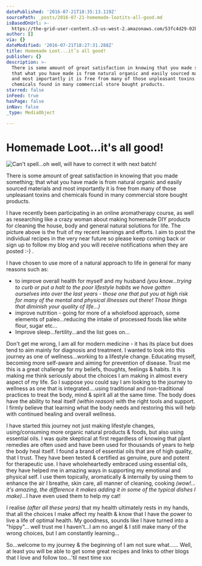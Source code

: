 ```yaml
---
datePublished: '2016-07-21T18:35:13.119Z'
sourcePath: _posts/2016-07-21-homemade-lootits-all-good.md
isBasedOnUrl: >-
  https://the-grid-user-content.s3-us-west-2.amazonaws.com/53fc4d29-02bc-477c-afc5-396636aafc74.jpg
author: []
via: {}
dateModified: '2016-07-21T18:27:31.288Z'
title: Homemade Loot...it’s all good!
publisher: {}
description: >-
  There is some amount of great satisfaction in knowing that you made something;
  that what you have made is from natural organic and easily sourced materials
  and most importantly it is free from many of those unpleasant toxins and
  chemicals found in many commercial store bought products.
starred: false
inFeed: true
hasPage: false
inNav: false
_type: MediaObject

---
```

# Homemade Loot...it's all good!
![Can't spell...oh well, will have to correct it with next batch!](https://the-grid-user-content.s3-us-west-2.amazonaws.com/53fc4d29-02bc-477c-afc5-396636aafc74.jpg)

There is some amount of great satisfaction in knowing that you made something; that what you have made is from natural organic and easily sourced materials and most importantly it is free from many of those unpleasant toxins and chemicals found in many commercial store bought products.

I have recently been participating in an online aromatherapy course, as well as researching like a crazy woman about making homemade DIY products for cleaning the house, body and general natural solutions for life. The picture above is the fruit of my recent learnings and efforts. I aim to post the individual recipes in the very near future so please keep coming back or sign up to follow my blog and you will receive notifications when they are posted :-) .

I have chosen to use more of a natural approach to life in general for many reasons such as:

* to improve overall health for myself and my husband _(you know...trying to curb or put a halt to the poor lifestyle habits we have gotten ourselves into over the last years - those one that put you at high risk for many of the mental and physical illnesses out there! Those things that diminish your quality of life...)_
* improve nutrition - going for more of a wholefood approach, some elements of paleo...reducing the intake of processed foods like white flour, sugar etc...
* Improve sleep...fertility...and the list goes on...

Don't get me wrong, I am all for modern medicine - it has its place but does tend to aim mainly for diagnosis and treatment. I wanted to look into this journey as one of wellness...working to a lifestyle change. Educating myself, becoming more self-aware and aiming for prevention of disease. Trust me this is a great challenge for my beliefs, thoughts, feelings & habits. It is making me think seriously about the choices I am making in almost every aspect of my life. So I suppose you could say I am looking to the journey to wellness as one that is integrated....using traditional and non-traditional practices to treat the body, mind & spirit all at the same time. The body does have the ability to heal itself _(within reason)_ with the right tools and support. I firmly believe that learning what the body needs and restoring this will help with continued healing and overall wellness.

I have started this journey not just making lifestyle changes, using/consuming more organic natural products & foods, but also using essential oils. I was quite skeptical at first regardless of knowing that plant remedies are often used and have been used for thousands of years to help the body heal itself. I found a brand of essential oils that are of high quality, that I trust. They have been tested & certified as genuine, pure and potent for therapeutic use. I have wholeheartedly embraced using essential oils, they have helped me in amazing ways in supporting my emotional and physical self. I use them topically, aromatically & internally by using them to enhance the air I breathe, skin care, all manner of cleaning, cooking _(wow!... it's amazing, the difference it makes adding it in some of the typical dishes I make)_...I have even used them to help my cat!

I realise _(after all these years)_ that my health ultimately rests in my hands, that all the choices I make affect my health & know that I have the power to live a life of optimal health. My goodness, sounds like I have turned into a "hippy"... well trust me I haven't...I am no angel & I still make many of the wrong choices, but I am constantly learning...

So...welcome to my journey & the beginning of I am not sure what...... Well, at least you will be able to get some great recipes and links to other blogs that I love and follow too...'til next time xxx